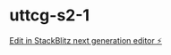 # uttcg-s2-1

[Edit in StackBlitz next generation editor ⚡️](https://stackblitz.com/~/github.com/kachraz/uttcg-s2-1)